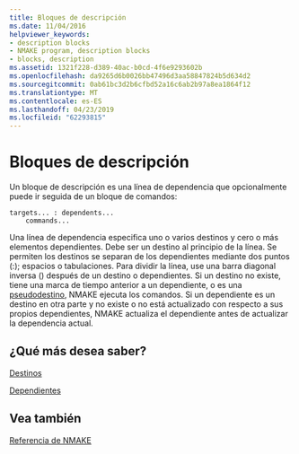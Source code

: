 ```yaml
---
title: Bloques de descripción
ms.date: 11/04/2016
helpviewer_keywords:
- description blocks
- NMAKE program, description blocks
- blocks, description
ms.assetid: 1321f228-d389-40ac-b0cd-4f6e9293602b
ms.openlocfilehash: da9265d6b0026bb47496d3aa58847824b5d634d2
ms.sourcegitcommit: 0ab61bc3d2b6cfbd52a16c6ab2b97a8ea1864f12
ms.translationtype: MT
ms.contentlocale: es-ES
ms.lasthandoff: 04/23/2019
ms.locfileid: "62293815"
---
```

# <a name="description-blocks"></a>Bloques de descripción

Un bloque de descripción es una línea de dependencia que opcionalmente puede ir seguida de un bloque de comandos:

```
targets... : dependents...
    commands...
```

Una línea de dependencia especifica uno o varios destinos y cero o más elementos dependientes. Debe ser un destino al principio de la línea. Se permiten los destinos se separan de los dependientes mediante dos puntos (:); espacios o tabulaciones. Para dividir la línea, use una barra diagonal inversa (\) después de un destino o dependientes. Si un destino no existe, tiene una marca de tiempo anterior a un dependiente, o es una [pseudodestino](pseudotargets.md), NMAKE ejecuta los comandos. Si un dependiente es un destino en otra parte y no existe o no está actualizado con respecto a sus propios dependientes, NMAKE actualiza el dependiente antes de actualizar la dependencia actual.

## <a name="what-do-you-want-to-know-more-about"></a>¿Qué más desea saber?

[Destinos](targets.md)

[Dependientes](dependents.md)

## <a name="see-also"></a>Vea también

[Referencia de NMAKE](nmake-reference.md)
